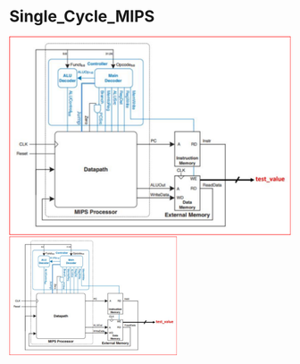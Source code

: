 # Single_Cycle_MIPS

![App Screenshot](RTL_view/Top_view_MIPS.png)
<img src="RTL_view/Top_view_MIPS.png" width="300">
